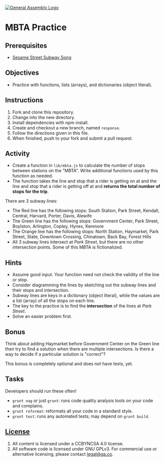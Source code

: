 [![General Assembly Logo](https://camo.githubusercontent.com/1a91b05b8f4d44b5bbfb83abac2b0996d8e26c92/687474703a2f2f692e696d6775722e636f6d2f6b6538555354712e706e67)](https://generalassemb.ly/education/web-development-immersive)

# MBTA Practice

## Prerequisites
-   [Sesame Street Subway Song](https://www.youtube.com/watch?v=mNBVTCJ9Dks)

## Objectives

-   Practice with functions, lists (arrays), and dictionaries (object literal).

## Instructions

1.  Fork and clone this repository.
1.  Change into the new directory.
1.  Install dependencies with npm install.
1.  Create and checkout a new branch, named `response`.
1.  Follow the directions given in this file.
1.  When finished, push to your fork and submit a pull request.

## Activity

-   Create a function in `lib/mbta.js` to calculate the number of stops between
 stations on the "MBTA". Write additional functions used by this function as
 needed.
-   The function takes the line and stop that a rider is getting on at and the
 line and stop that a rider is getting off at and **returns the total number of
 stops for the trip**.

There are 3 subway lines:

-   The Red line has the following stops: South Station, Park Street, Kendall,
 Central, Harvard, Porter, Davis, Alewife
-   The Green line has the following stops: Government Center, Park Street,
 Boylston, Arlington, Copley, Hynes, Kenmore
-   The Orange line has the following stops:  North Station, Haymarket,
Park Street, State, Downtown Crossing, Chinatown, Back Bay, Forest Hills
-   All 3 subway lines intersect at *Park Street*, but there are no other
 intersection points. Some of this MBTA is fictionalized.

 ## Hints

 -   Assume good input.  Your function need not check the validity of the line or
  stop.
 -   Consider diagramming the lines by sketching out the subway lines and their
  stops and intersection.
 -   Subway lines are keys in a dictionary (object literal), while the values are
  a list (array) of all the stops on each line.
 -   The key to the practice is to find the **intersection** of the lines at
  *Park Street*.
 -   Solve an easier problem first.

## Bonus

Think about adding Haymarket before Government Center on the Green line then try
 to find a solution when there are multiple intersections.
Is there a way to decide if a particular solution is "correct"?

This bonus is completely optional and does not have tests, yet.

## Tasks

Developers should run these often!

-   `grunt nag` or just `grunt`: runs code quality analysis tools on your code
    and complains.
-   `grunt reformat`: reformats all your code in a standard style.
-   `grunt test`: runs any automated tests; may depend on `grunt build`.

## [License](LICENSE)

1.  All content is licensed under a CC­BY­NC­SA 4.0 license.
1.  All software code is licensed under GNU GPLv3. For commercial use or
    alternative licensing, please contact legal@ga.co.
